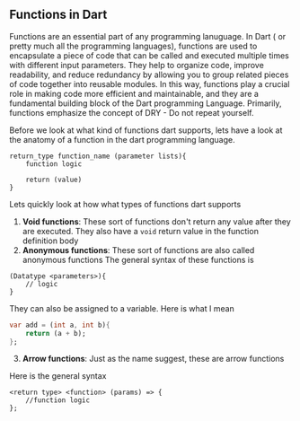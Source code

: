 ## Functions in Dart
Functions are an essential part of any programming lanuguage. In Dart ( or pretty much all the programming languages), functions are used to encapsulate a piece of code that can be called and executed multiple times with different input parameters. They help to organize code, improve readability, and reduce redundancy by allowing you to group related pieces of code together into reusable modules. In this way, functions play a crucial role in making code more efficient and maintainable, and they are a fundamental building block of the Dart programming Language. Primarily, functions emphasize the concept of DRY - Do not repeat yourself.


Before we look at what kind of functions dart supports, lets have a look at the anatomy of a function in the dart programming language. 

```
return_type function_name (parameter lists){
    function logic

    return (value)
}

```
Lets quickly look at how what types of functions dart supports

1. __Void functions__: These sort of functions don't return any value after they are executed. They also have a ```void``` return value in the function definition body
2. __Anonymous functions__: These sort of functions are also called anonymous functions
The general syntax of these functions is 
```
(Datatype <parameters>){
    // logic
}
```

They can also be assigned to a variable. Here is what I mean

```dart
var add = (int a, int b){
    return (a + b);
};
```
3. __Arrow functions__: Just as the name suggest, these are arrow functions

Here is the general syntax 
```
<return type> <function> (params) => {
    //function logic
};